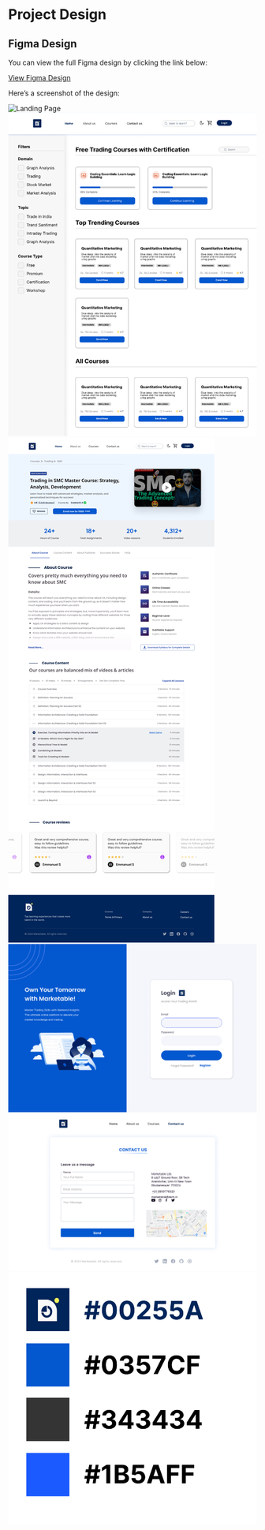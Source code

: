 # Project Design

## Figma Design

You can view the full Figma design by clicking the link below:

[View Figma Design](https://www.figma.com/design/oOKxcAuk43U2Wl7nq0T9zs/(Priti)-Marketable?node-id=122-367&t=sfmLx6EMPxTMDpoQ-1)

Here’s a screenshot of the design:

![Landing Page](assets/marketable_landing_page.jpg)
![Course Page](assets/Courses.jpg)
![Course Details Page](assets/Course_Details.jpg)
![Login Page](assets/Login_page.jpg)
![Contact Page](assets/Contact_us.jpg)
![Contact Page](assets/ColorGuide.png)



